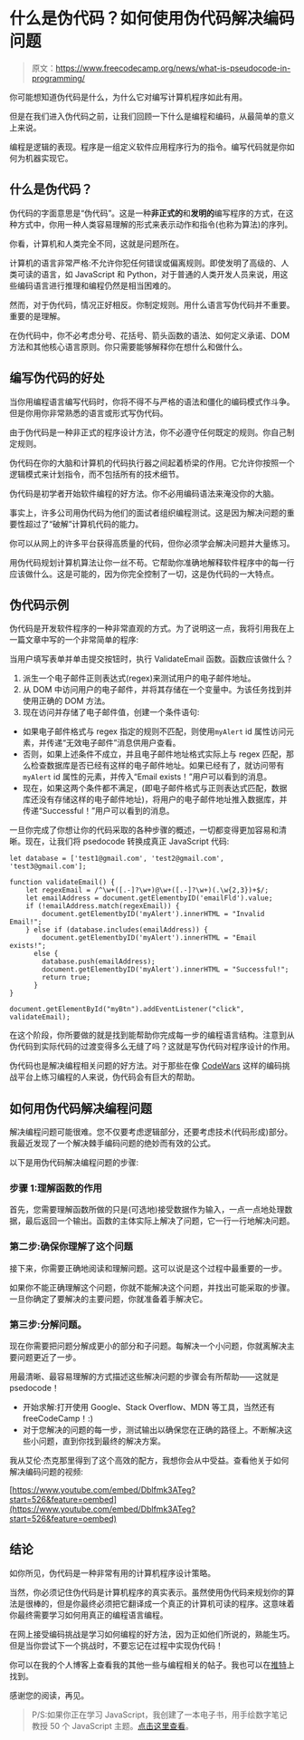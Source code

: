 # 什么是伪代码？如何使用伪代码解决编码问题

> 原文：<https://www.freecodecamp.org/news/what-is-pseudocode-in-programming/>

你可能想知道伪代码是什么，为什么它对编写计算机程序如此有用。

但是在我们进入伪代码之前，让我们回顾一下什么是编程和编码，从最简单的意义上来说。

编程是逻辑的表现。程序是一组定义软件应用程序行为的指令。编写代码就是你如何为机器实现它。

## 什么是伪代码？

伪代码的字面意思是“伪代码”。这是一种**非正式的**和**发明的**编写程序的方式，在这种方式中，你用一种人类容易理解的形式来表示动作和指令(也称为算法)的序列。

你看，计算机和人类完全不同，这就是问题所在。

计算机的语言非常严格:不允许你犯任何错误或偏离规则。即使发明了高级的、人类可读的语言，如 JavaScript 和 Python，对于普通的人类开发人员来说，用这些编码语言进行推理和编程仍然是相当困难的。

然而，对于伪代码，情况正好相反。你制定规则。用什么语言写伪代码并不重要。重要的是理解。

在伪代码中，你不必考虑分号、花括号、箭头函数的语法、如何定义承诺、DOM 方法和其他核心语言原则。你只需要能够解释你在想什么和做什么。

## 编写伪代码的好处

当你用编程语言编写代码时，你将不得不与严格的语法和僵化的编码模式作斗争。但是你用你非常熟悉的语言或形式写伪代码。

由于伪代码是一种非正式的程序设计方法，你不必遵守任何既定的规则。你自己制定规则。

伪代码在你的大脑和计算机的代码执行器之间起着桥梁的作用。它允许你按照一个逻辑模式来计划指令，而不包括所有的技术细节。

伪代码是初学者开始软件编程的好方法。你不必用编码语法来淹没你的大脑。

事实上，许多公司用伪代码为他们的面试者组织编程测试。这是因为解决问题的重要性超过了“破解”计算机代码的能力。

你可以从网上的许多平台获得高质量的代码，但你必须学会解决问题并大量练习。

用伪代码规划计算机算法让你一丝不苟。它帮助你准确地解释软件程序中的每一行应该做什么。这是可能的，因为你完全控制了一切，这是伪代码的一大特点。

## 伪代码示例

伪代码是开发软件程序的一种非常直观的方式。为了说明这一点，我将引用我在上一篇文章中写的一个非常简单的程序:

当用户填写表单并单击提交按钮时，执行 ValidateEmail 函数。函数应该做什么？

1.  派生一个电子邮件正则表达式(regex)来测试用户的电子邮件地址。
2.  从 DOM 中访问用户的电子邮件，并将其存储在一个变量中。为该任务找到并使用正确的 DOM 方法。
3.  现在访问并存储了电子邮件值，创建一个条件语句:

*   如果电子邮件格式与 regex 指定的规则不匹配，则使用`myAlert` id 属性访问元素，并传递“无效电子邮件”消息供用户查看。
*   否则，如果上述条件不成立，并且电子邮件地址格式实际上与 regex 匹配，那么检查数据库是否已经有这样的电子邮件地址。如果已经有了，就访问带有`myAlert` id 属性的元素，并传入“Email exists！”用户可以看到的消息。
*   现在，如果这两个条件都不满足，(即电子邮件格式与正则表达式匹配，数据库还没有存储这样的电子邮件地址)，将用户的电子邮件地址推入数据库，并传递“Successful！”用户可以看到的消息。

一旦你完成了你想让你的代码采取的各种步骤的概述，一切都变得更加容易和清晰。现在，让我们将 psedocode 转换成真正 JavaScript 代码:

```
let database = ['test1@gmail.com', 'test2@gmail.com', 'test3@gmail.com'];

function validateEmail() {
    let regexEmail = /^\w+([.-]?\w+)@\w+([.-]?\w+)(.\w{2,3})+$/;
    let emailAddress = document.getElementbyID('emailFld').value;
    if (!emailAddress.match(regexEmail)) {
        document.getElementbyID('myAlert').innerHTML = "Invalid Email!";
    } else if (database.includes(emailAddress)) {
        document.getElementbyID('myAlert').innerHTML = "Email exists!";
      else {
        database.push(emailAddress);
        document.getElementbyID('myAlert').innerHTML = "Successful!";
        return true;
      }
}

document.getElementById("myBtn").addEventListener("click", validateEmail);
```

在这个阶段，你所要做的就是找到能帮助你完成每一步的编程语言结构。注意到从伪代码到实际代码的过渡变得多么无缝了吗？这就是写伪代码对程序设计的作用。

伪代码也是解决编程相关问题的好方法。对于那些在像 [CodeWars](https://www.codewars.com/dashboard) 这样的编码挑战平台上练习编程的人来说，伪代码会有巨大的帮助。

## 如何用伪代码解决编程问题

解决编程问题可能很难。您不仅要考虑逻辑部分，还要考虑技术(代码形成)部分。我最近发现了一个解决棘手编码问题的绝妙而有效的公式。

以下是用伪代码解决编程问题的步骤:

### 步骤 1:理解函数的作用

首先，您需要理解函数所做的只是(可选地)接受数据作为输入，一点一点地处理数据，最后返回一个输出。函数的主体实际上解决了问题，它一行一行地解决问题。

### 第二步:确保你理解了这个问题

接下来，你需要正确地阅读和理解问题。这可以说是这个过程中最重要的一步。

如果你不能正确理解这个问题，你就不能解决这个问题，并找出可能采取的步骤。一旦你确定了要解决的主要问题，你就准备着手解决它。

### 第三步:分解问题。

现在你需要把问题分解成更小的部分和子问题。每解决一个小问题，你就离解决主要问题更近了一步。

用最清晰、最容易理解的方式描述这些解决问题的步骤会有所帮助——这就是 psedocode！

*   开始求解:打开使用 Google、Stack Overflow、MDN 等工具，当然还有 freeCodeCamp！:)
*   对于您解决的问题的每一步，测试输出以确保您在正确的路径上。不断解决这些小问题，直到你找到最终的解决方案。

我从艾伦·杰克那里得到了这个高效的配方，我想你会从中受益。查看他关于如何解决编码问题的视频:

[https://www.youtube.com/embed/Dblfmk3ATeg?start=526&feature=oembed](https://www.youtube.com/embed/Dblfmk3ATeg?start=526&feature=oembed)

## 结论

如你所见，伪代码是一种非常有用的计算机程序设计策略。

当然，你必须记住伪代码是计算机程序的真实表示。虽然使用伪代码来规划你的算法是很棒的，但是你最终必须把它翻译成一个真正的计算机可读的程序。这意味着你最终需要学习如何用真正的编程语言编程。

在网上接受编码挑战是学习如何编程的好方法，因为正如他们所说的，熟能生巧。但是当你尝试下一个挑战时，不要忘记在过程中实现伪代码！

你可以在我的个人博客上查看我的其他一些与编程相关的帖子。我也可以在[推特](https://twitter.com/ubahthebuilder)上找到。

感谢您的阅读，再见。

> P/S:如果你正在学习 JavaScript，我创建了一本电子书，用手绘数字笔记教授 50 个 JavaScript 主题。[点击这里查看](https://ubahthebuilder.gumroad.com/l/js-50)。